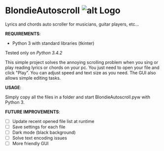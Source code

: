 # BlondieAutoscroll ![alt Logo](https://github.com/decadenza/blondieautoscroll/raw/master/media/icon.png)
Lyrics and chords auto scroller for musicians, guitar players, etc...

**REQUIREMENTS**:
- Python 3 with standard libraries (tkinter)

Tested only on *Python 3.4.2*

This simple project solves the annoying scrolling problem when you sing or play reading lyrics or chords on your pc.
You just need to open your file and click "Play". You can adjust speed and text size as you need.
The GUI also allows simple editing tasks.

**USAGE**:

Simply copy all the files in a folder and start BlondieAutoscroll.pyw with Python 3.

**FUTURE IMPROVEMENTS**:
- [ ] Update recent opened file list at runtime
- [ ] Save settings for each file
- [ ] Dark mode (black background)
- [ ] Solve text encoding issues
- [ ] More friendly GUI
